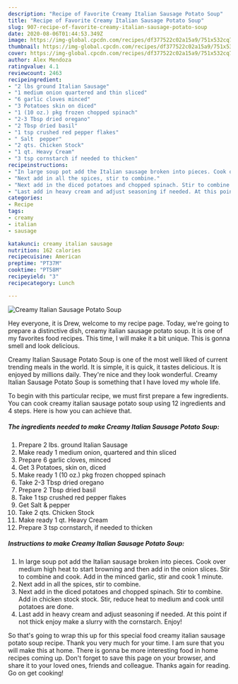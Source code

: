 ```yaml
---
description: "Recipe of Favorite Creamy Italian Sausage Potato Soup"
title: "Recipe of Favorite Creamy Italian Sausage Potato Soup"
slug: 907-recipe-of-favorite-creamy-italian-sausage-potato-soup
date: 2020-08-06T01:44:53.349Z
image: https://img-global.cpcdn.com/recipes/df377522c02a15a9/751x532cq70/creamy-italian-sausage-potato-soup-recipe-main-photo.jpg
thumbnail: https://img-global.cpcdn.com/recipes/df377522c02a15a9/751x532cq70/creamy-italian-sausage-potato-soup-recipe-main-photo.jpg
cover: https://img-global.cpcdn.com/recipes/df377522c02a15a9/751x532cq70/creamy-italian-sausage-potato-soup-recipe-main-photo.jpg
author: Alex Mendoza
ratingvalue: 4.1
reviewcount: 2463
recipeingredient:
- "2 lbs ground Italian Sausage"
- "1 medium onion quartered and thin sliced"
- "6 garlic cloves minced"
- "3 Potatoes skin on diced"
- "1 (10 oz.) pkg frozen chopped spinach"
- "2-3 Tbsp dried oregano"
- "2 Tbsp dried basil"
- "1 tsp crushed red pepper flakes"
- " Salt  pepper"
- "2 qts. Chicken Stock"
- "1 qt. Heavy Cream"
- "3 tsp cornstarch if needed to thicken"
recipeinstructions:
- "In large soup pot add the Italian sausage broken into pieces. Cook over medium high heat to start browning and then add in the onion slices. Stir to combine and cook. Add in the minced garlic, stir and cook 1 minute."
- "Next add in all the spices, stir to combine."
- "Next add in the diced potatoes and chopped spinach. Stir to combine. Add in chicken stock stock. Stir, reduce heat to medium and cook until potatoes are done."
- "Last add in heavy cream and adjust seasoning if needed. At this point if not thick enjoy make a slurry with the cornstarch. Enjoy!"
categories:
- Recipe
tags:
- creamy
- italian
- sausage

katakunci: creamy italian sausage 
nutrition: 162 calories
recipecuisine: American
preptime: "PT37M"
cooktime: "PT58M"
recipeyield: "3"
recipecategory: Lunch

---
```



![Creamy Italian Sausage Potato Soup](https://img-global.cpcdn.com/recipes/df377522c02a15a9/751x532cq70/creamy-italian-sausage-potato-soup-recipe-main-photo.jpg)

Hey everyone, it is Drew, welcome to my recipe page. Today, we're going to prepare a distinctive dish, creamy italian sausage potato soup. It is one of my favorites food recipes. This time, I will make it a bit unique. This is gonna smell and look delicious.



Creamy Italian Sausage Potato Soup is one of the most well liked of current trending meals in the world. It is simple, it is quick, it tastes delicious. It is enjoyed by millions daily. They're nice and they look wonderful. Creamy Italian Sausage Potato Soup is something that I have loved my whole life.


To begin with this particular recipe, we must first prepare a few ingredients. You can cook creamy italian sausage potato soup using 12 ingredients and 4 steps. Here is how you can achieve that.

<!--inarticleads1-->

##### The ingredients needed to make Creamy Italian Sausage Potato Soup:

1. Prepare 2 lbs. ground Italian Sausage
1. Make ready 1 medium onion, quartered and thin sliced
1. Prepare 6 garlic cloves, minced
1. Get 3 Potatoes, skin on, diced
1. Make ready 1 (10 oz.) pkg frozen chopped spinach
1. Take 2-3 Tbsp dried oregano
1. Prepare 2 Tbsp dried basil
1. Take 1 tsp crushed red pepper flakes
1. Get  Salt &amp; pepper
1. Take 2 qts. Chicken Stock
1. Make ready 1 qt. Heavy Cream
1. Prepare 3 tsp cornstarch, if needed to thicken




<!--inarticleads2-->

##### Instructions to make Creamy Italian Sausage Potato Soup:

1. In large soup pot add the Italian sausage broken into pieces. Cook over medium high heat to start browning and then add in the onion slices. Stir to combine and cook. Add in the minced garlic, stir and cook 1 minute.
1. Next add in all the spices, stir to combine.
1. Next add in the diced potatoes and chopped spinach. Stir to combine. Add in chicken stock stock. Stir, reduce heat to medium and cook until potatoes are done.
1. Last add in heavy cream and adjust seasoning if needed. At this point if not thick enjoy make a slurry with the cornstarch. Enjoy!




So that's going to wrap this up for this special food creamy italian sausage potato soup recipe. Thank you very much for your time. I am sure that you will make this at home. There is gonna be more interesting food in home recipes coming up. Don't forget to save this page on your browser, and share it to your loved ones, friends and colleague. Thanks again for reading. Go on get cooking!
